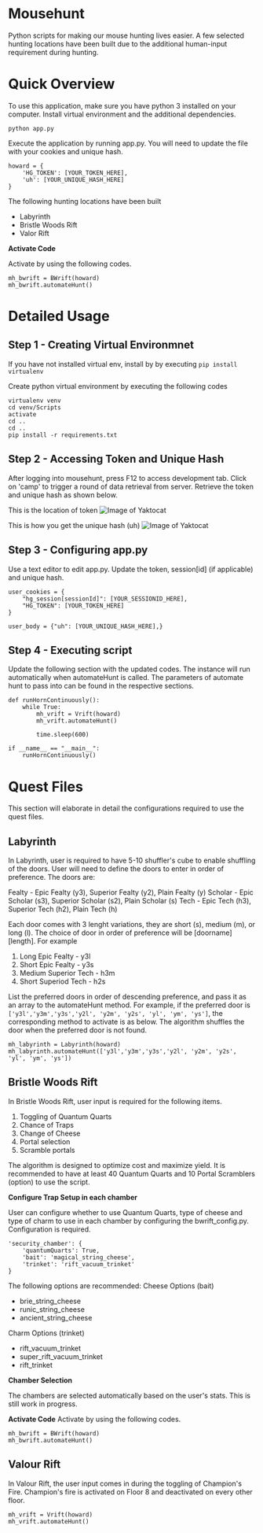 # Mousehunt

Python scripts for making our mouse hunting lives easier. A few selected hunting locations have been built due to the additional human-input requirement during hunting.

# Quick Overview

To use this application, make sure you have python 3 installed on your computer. Install virtual environment and the additional dependencies.

```
python app.py
```

Execute the application by running app.py. You will need to update the file with your cookies and unique hash.

```
howard = {
    'HG_TOKEN': [YOUR_TOKEN_HERE],
    'uh': [YOUR_UNIQUE_HASH_HERE]
}
```

The following hunting locations have been built

-   Labyrinth
-   Bristle Woods Rift
-   Valor Rift

**Activate Code**

Activate by using the following codes.

```
mh_bwrift = BWrift(howard)
mh_bwrift.automateHunt()
```

# Detailed Usage

## Step 1 - Creating Virtual Environmnet

If you have not installed virtual env, install by by executing `pip install virtualenv`

Create python virtual environment by executing the following codes

```
virtualenv venv
cd venv/Scripts
activate
cd ..
cd ..
pip install -r requirements.txt
```

## Step 2 - Accessing Token and Unique Hash

After logging into mousehunt, press F12 to access development tab. Click on 'camp' to trigger a round of data retrieval from server. Retrieve the token and unique hash as shown below.

This is the location of token
![Image of Yaktocat](https://www.github.com/howardlhw/images/token.png)

This is how you get the unique hash (uh)
![Image of Yaktocat](https://www.github.com/howardlhw/images/unique_hash.png)

## Step 3 - Configuring app.py

Use a text editor to edit app.py. Update the token, session[id] (if applicable) and unique hash.

```
user_cookies = {
    "hg_session[sessionId]": [YOUR_SESSIONID_HERE],
    "HG_TOKEN": [YOUR_TOKEN_HERE]
}

user_body = {"uh": [YOUR_UNIQUE_HASH_HERE],}
```

## Step 4 - Executing script

Update the following section with the updated codes. The instance will run automatically when automateHunt is called. The parameters of automate hunt to pass into can be found in the respective sections.

```
def runHornContinuously():
    while True:
        mh_vrift = Vrift(howard)
        mh_vrift.automateHunt()

        time.sleep(600)

if __name__ == "__main__":
    runHornContinuously()
```

# Quest Files

This section will elaborate in detail the configurations required to use the quest files.

## Labyrinth

In Labyrinth, user is required to have 5-10 shuffler's cube to enable shuffling of the doors. User will need to define the doors to enter in order of preference. The doors are:

Fealty - Epic Fealty (y3), Superior Fealty (y2), Plain Fealty (y)
Scholar - Epic Scholar (s3), Superior Scholar (s2), Plain Scholar (s)
Tech - Epic Tech (h3), Superior Tech (h2), Plain Tech (h)

Each door comes with 3 lenght variations, they are short (s), medium (m), or long (l). The choice of door in order of preference will be [doorname][length]. For example

1. Long Epic Fealty - y3l
2. Short Epic Fealty - y3s
3. Medium Superior Tech - h3m
4. Short Superiod Tech - h2s

List the preferred doors in order of descending preference, and pass it as an array to the automateHunt method. For example, if the preferred door is `['y3l','y3m','y3s','y2l', 'y2m', 'y2s', 'yl', 'ym', 'ys']`, the corresponding method to activate is as below. The algorithm shuffles the door when the preferred door is not found.

```
mh_labyrinth = Labyrinth(howard)
mh_labyrinth.automateHunt(['y3l','y3m','y3s','y2l', 'y2m', 'y2s', 'yl', 'ym', 'ys'])
```

## Bristle Woods Rift

In Bristle Woods Rift, user input is required for the following items.

1. Toggling of Quantum Quarts
2. Chance of Traps
3. Change of Cheese
4. Portal selection
5. Scramble portals

The algorithm is designed to optimize cost and maximize yield. It is recommended to have at least 40 Quantum Quarts and 10 Portal Scramblers (option) to use the script.

**Configure Trap Setup in each chamber**

User can configure whether to use Quantum Quarts, type of cheese and type of charm to use in each chamber by configuring the bwrift_config.py. Configuration is required.

```
'security_chamber': {
    'quantumQuarts': True,
    'bait': 'magical_string_cheese',
    'trinket': 'rift_vacuum_trinket'
}
```

The following options are recommended:
Cheese Options (bait)

-   brie_string_cheese
-   runic_string_cheese
-   ancient_string_cheese

Charm Options (trinket)

-   rift_vacuum_trinket
-   super_rift_vacuum_trinket
-   rift_trinket

**Chamber Selection**

The chambers are selected automatically based on the user's stats. This is still work in progress.

**Activate Code**
Activate by using the following codes.

```
mh_bwrift = BWrift(howard)
mh_bwrift.automateHunt()
```

## Valour Rift

In Valour Rift, the user input comes in during the toggling of Champion's Fire. Champion's fire is activated on Floor 8 and deactivated on every other floor.

```
mh_vrift = Vrift(howard)
mh_vrift.automateHunt()
```
